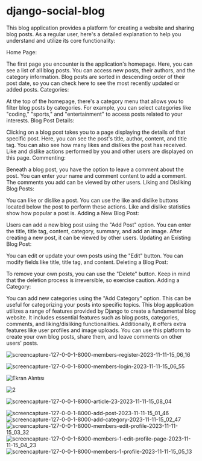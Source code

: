 # django-social-blog
This blog application provides a platform for creating a website and sharing blog posts. As a regular user, here's a detailed explanation to help you understand and utilize its core functionality:

Home Page:

The first page you encounter is the application's homepage. Here, you can see a list of all blog posts. You can access new posts, their authors, and the category information.
Blog posts are sorted in descending order of their post date, so you can check here to see the most recently updated or added posts.
Categories:

At the top of the homepage, there's a category menu that allows you to filter blog posts by categories. For example, you can select categories like "coding," "sports," and "entertainment" to access posts related to your interests.
Blog Post Details:

Clicking on a blog post takes you to a page displaying the details of that specific post. Here, you can see the post's title, author, content, and title tag.
You can also see how many likes and dislikes the post has received. Like and dislike actions performed by you and other users are displayed on this page.
Commenting:

Beneath a blog post, you have the option to leave a comment about the post. You can enter your name and comment content to add a comment. The comments you add can be viewed by other users.
Liking and Disliking Blog Posts:

You can like or dislike a post. You can use the like and dislike buttons located below the post to perform these actions.
Like and dislike statistics show how popular a post is.
Adding a New Blog Post:

Users can add a new blog post using the "Add Post" option. You can enter the title, title tag, content, category, summary, and add an image.
After creating a new post, it can be viewed by other users.
Updating an Existing Blog Post:

You can edit or update your own posts using the "Edit" button. You can modify fields like title, title tag, and content.
Deleting a Blog Post:

To remove your own posts, you can use the "Delete" button. Keep in mind that the deletion process is irreversible, so exercise caution.
Adding a Category:

You can add new categories using the "Add Category" option. This can be useful for categorizing your posts into specific topics.
This blog application utilizes a range of features provided by Django to create a fundamental blog website. It includes essential features such as blog posts, categories, comments, and liking/disliking functionalities. Additionally, it offers extra features like user profiles and image uploads. You can use this platform to create your own blog posts, share them, and leave comments on other users' posts.

![screencapture-127-0-0-1-8000-members-register-2023-11-11-15_06_16](https://github.com/kurtertugrul/django-social-blog/assets/141010070/416860ff-557d-48c0-9758-988c7a9ba44c)

![screencapture-127-0-0-1-8000-members-login-2023-11-11-15_06_55](https://github.com/kurtertugrul/django-social-blog/assets/141010070/59ab9d18-4534-4428-8506-afde2bb18133)



![Ekran Alıntısı](https://github.com/kurtertugrul/django-social-blog/assets/141010070/b152b728-e906-43e7-979b-8ca067973b73)


![2](https://github.com/kurtertugrul/django-social-blog/assets/141010070/5572007d-487b-4b1e-a966-e81d253857d1)

![screencapture-127-0-0-1-8000-article-23-2023-11-11-15_08_04](https://github.com/kurtertugrul/django-social-blog/assets/141010070/4bb9cb98-4797-4559-a640-04bfc65a78a8)


![screencapture-127-0-0-1-8000-add-post-2023-11-11-15_01_46](https://github.com/kurtertugrul/django-social-blog/assets/141010070/25102e9e-b8ed-406f-b41a-dcec4cebe84c)
![screencapture-127-0-0-1-8000-add-category-2023-11-11-15_02_47](https://github.com/kurtertugrul/django-social-blog/assets/141010070/09086251-fa49-4656-b801-69ac2654a18a)
![screencapture-127-0-0-1-8000-members-edit-profile-2023-11-11-15_03_32](https://github.com/kurtertugrul/django-social-blog/assets/141010070/84e88b52-2f39-4d20-94b4-ef8675feaeae)
![screencapture-127-0-0-1-8000-members-1-edit-profile-page-2023-11-11-15_04_23](https://github.com/kurtertugrul/django-social-blog/assets/141010070/ac0283a0-57d4-445f-b7a3-7a47a0fd142f)
![screencapture-127-0-0-1-8000-members-1-profile-2023-11-11-15_05_13](https://github.com/kurtertugrul/django-social-blog/assets/141010070/1cc5e9e8-9123-44b0-a4a1-aef39d971d62)
